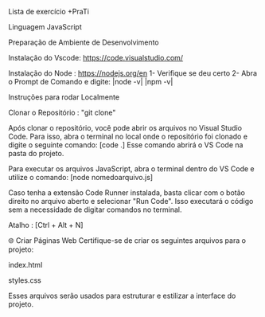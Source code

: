 Lista de exercício +PraTi

Linguagem JavaScript

Preparação de Ambiente de Desenvolvimento

Instalação do Vscode: https://code.visualstudio.com/

Instalação do Node : https://nodejs.org/en 
1- Verifique se deu certo 
2- Abra o Prompt de Comando e digite: |node -v| |npm -v|

Instruções para rodar Localmente

Clonar o Repositório : "git clone"

Após clonar o repositório, você pode abrir os arquivos no Visual Studio Code. Para isso, abra o terminal no local onde o repositório foi clonado e digite o seguinte comando: [code .] Esse comando abrirá o VS Code na pasta do projeto.

Para executar os arquivos JavaScript, abra o terminal dentro do VS Code e utilize o comando: [node nomedoarquivo.js]

Caso tenha a extensão Code Runner instalada, basta clicar com o botão direito no arquivo aberto e selecionar "Run Code". Isso executará o código sem a necessidade de digitar comandos no terminal.

Atalho : [Ctrl + Alt + N]

🌐 Criar Páginas Web
Certifique-se de criar os seguintes arquivos para o projeto:

index.html

styles.css

Esses arquivos serão usados para estruturar e estilizar a interface do projeto.
